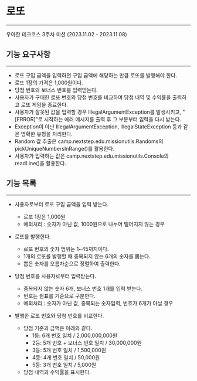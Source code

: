 # 로또

-----
우아한 테크코스 3주차 미션 (2023.11.02 - 2023.11.08)


## 기능 요구사항

-----
- 로또 구입 금액을 입력하면 구입 금액에 해당하는 만큼 로또를 발행해야 한다.
- 로또 1장의 가격은 1,000원이다.
- 당첨 번호와 보너스 번호를 입력받는다.
- 사용자가 구매한 로또 번호와 당첨 번호를 비교하여 당첨 내역 및 수익률을 출력하고 로또 게임을 종료한다.
- 사용자가 잘못된 값을 입력할 경우 IllegalArgumentException를 발생시키고, "[ERROR]"로 시작하는 에러 메시지를 출력 후 그 부분부터 입력을 다시 받는다.
- Exception이 아닌 IllegalArgumentException, IllegalStateException 등과 같은 명확한 유형을 처리한다.
- Random 값 추출은 camp.nextstep.edu.missionutils.Randoms의 pickUniqueNumbersInRange()를 활용한다.
- 사용자가 입력하는 값은 camp.nextstep.edu.missionutils.Console의 readLine()을 활용한다.


## 기능 목록

-----

- 사용자로부터 로또 구입 금액을 입력 받는다.
   - 로또 1장은 1,000원
   - 예외처리 : 숫자가 아닌 값, 1000원으로 나누어 떨어지지 않는 경우


- 로또를 발행한다.
  - 로또 번호의 숫자 범위는 1~45까지이다.
  - 1개의 로또를 발행할 때 중복되지 않는 6개의 숫자를 뽑는다.
  - 뽑은 숫자를 오름차순으로 정렬하여 출력한다.


- 당첨 번호를 사용자로부터 입력받는다.
  - 중복되지 않는 숫자 6개, 보너스 번호 1개를 입력 받는다.
  - 번호는 쉼표를 기준으로 구분한다.
  - 예외처리 : 숫자가 아닌 값, 중복되는 숫자입력, 번호가 6개가 아닐 경우


- 발행한 로또 번호와 당첨 번호를 비교한다.
  - 당첨 기준과 금액은 아래와 같다.
    - 1등: 6개 번호 일치 / 2,000,000,000원
    - 2등: 5개 번호 + 보너스 번호 일치 / 30,000,000원
    - 3등: 5개 번호 일치 / 1,500,000원
    - 4등: 4개 번호 일치 / 50,000원
    - 5등: 3개 번호 일치 / 5,000원
  - 당첨 내역과 수익률을 표시한다.


